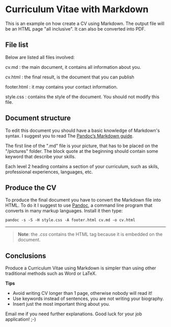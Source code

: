 
Curriculum Vitae with Markdown
===============================

This is an example on how create a CV using Markdown.
The output file will be an HTML page "all inclusive". It can also be converted into PDF.



File list
----------

Below are listed all files involved:

cv.md
:	the main document, it contains all information about you.

cv.html
:	the final result, is the document that you can publish

footer.html
:	it may contains your contact information.

style.css
:	contains the style of the document. You should not modify this file.




Document structure
-------------------

To edit this document you should have a basic knowledge of Markdown's syntax. I suggest you to read The [Pandoc’s Markdown guide](http://pandoc.org/MANUAL.html).

The first line of the ".md" file is your picture, that has to be placed on the "/pictures" folder.
The block quote at the beginning should contain some keyword that describe your skills.

Each level 2 heading contains a section of your curriculum, such as skils, professional experiences, languages, etc.


Produce the CV
---------------

To produce the final document you have to convert the Markdown file into HTML. To do it I suggest to use [Pandoc](http://pandoc.org/), a command line program that converts in many markup languages.
Install it then type:

~~~
pandoc -s -S -H style.css -A footer.html cv.md -o cv.html
~~~


----

> **Note**: the *.css* contains the HTML tag <style></style> because it is embedded on the document.


Conclusions
-------------

Produce a Curriculum Vitae using Markdown is simpler than using other traditional methods such as Word or LaTeX.

**Tips**

- Avoid writing CV longer than 1 page, otherwise nobody will read it!
- Use keywords instead of sentences, you are not writing your biography.
- Insert just the most important thing about you.

Email me if you need further explanations.
Good luck for your job application! ;-)
